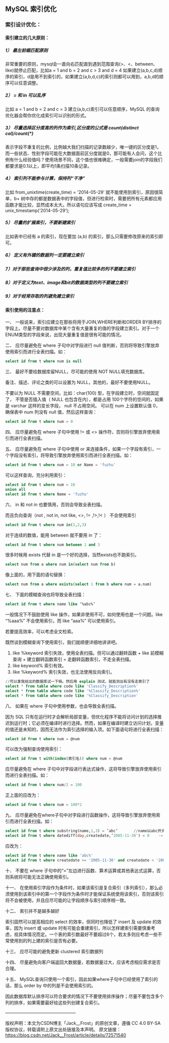 ## MySQL 索引优化

### 索引设计优化：

#### 索引建立的几大原则：

##### 1） 最左前缀匹配原则

非常重要的原则，mysql会一直向右匹配直到遇到范围查询(>、<、between、like)就停止匹配，比如a = 1 and b = 2 and c > 3 and d = 4 如果建立(a,b,c,d)顺序的索引，d是用不到索引的，如果建立(a,b,d,c)的索引则都可以用到，a,b,d的顺序可以任意调整。

##### 2） = 和 in 可以乱序

比如 a = 1 and b = 2 and c = 3 建立(a,b,c)索引可以任意顺序，MySQL 的查询优化器会帮你优化成索引可以识别的形式。

##### 3） 尽量选择区分度高的列作为索引,区分度的公式是 count(distinct col)/count(*)

表示字段不重复的比例，比例越大我们扫描的记录数越少，唯一键的区分度是1，而一些状态、性别字段可能在大数据面前区分度就是0，那可能有人会问，这个比例有什么经验值吗？使用场景不同，这个值也很难确定，一般需要join的字段我们都要求是0.1以上，即平均1条扫描10条记录。

##### 4） 索引列不能参与计算，保持列“干净”

比如 from_unixtime(create_time) = ’2014-05-29’ 就不能使用到索引，原因很简单，b+ 树中存的都是数据表中的字段值，但进行检索时，需要把所有元素都应用函数才能比较，显然成本太大。所以语句应该写成 create_time = unix_timestamp(’2014-05-29’);

##### 5） 尽量的扩展索引，不要新建索引

比如表中已经有 a 的索引，现在要加 (a,b) 的索引，那么只需要修改原来的索引即可。

##### 6） 定义有外键的数据列一定要建立索引

##### 7）对于那些查询中很少涉及的列，重复值比较多的列不要建立索引

##### 8）对于定义为text、image和bit的数据类型的列不要建立索引

##### 9）对于经常存取的列避免建立索引

#### 索引使用的注意点：

一、 一般说来，索引应建立在那些将用于JOIN,WHERE判断和ORDER BY排序的字段上。尽量不要对数据库中某个含有大量重复的值的字段建立索引。对于一个ENUM类型的字段来说，出现大量重复值是很有可能的情况。

二、 应尽量避免在 where 子句中对字段进行 null 值判断，否则将导致引擎放弃使用索引而进行全表扫描。如：

~~~sql
select id from t where num is null
~~~

三、 最好不要给数据库留NULL，尽可能的使用 NOT NULL填充数据库。

备注、描述、评论之类的可以设置为 NULL，其他的，最好不要使用NULL。

不要以为 NULL 不需要空间，比如：char(100) 型，在字段建立时，空间就固定了， 不管是否插入值（ NULL 也包含在内），都是占用 100个字符的空间的，如果是 varchar 这样的变长字段， null 不占用空间。
可以在 num 上设置默认值 0，确保表中 num 列没有 null 值，然后这样查询：

~~~sql
select id from t where num = 0
~~~

四、 应尽量避免在 where 子句中使用 != 或 <> 操作符，否则将引擎放弃使用索引而进行全表扫描。

五、 应尽量避免在 where 子句中使用 or 来连接条件，如果一个字段有索引，一个字段没有索引，将导致引擎放弃使用索引而进行全表扫描。如：

~~~sql
select id from t where num = 10 or Name = 'fuzhu'
~~~

可以这样查询，充分利用索引：

~~~sql
select id from t where num = 10
union all
select id from t where Name = 'fuzhu'
~~~

六、 in 和 not in 也要慎用，否则会导致全表扫描。

而且负向查询（not , not in, not like, <>, != ,!>,!< ） 不会使用索引

~~~sql
select id from t where num in(1,2,3)
~~~

对于连续的数值，能用 between 就不要用 in 了：

~~~sql
select id from t where num between 1 and 3
~~~

很多时候用 exists 代替 in 是一个好的选择，当然exists也不跑索引。
~~~sql
select num from a where num in(select num from b)
~~~
像上面的，用下面的语句替换：
~~~sql
select num from a where exists(select 1 from b where num = a.num)
~~~
七、 下面的模糊查询也将导致全表扫描：
~~~sql
select id from t where name like ‘%abc%’
~~~

一般情况下不鼓励使用 like 操作，如果非使用不可，如何使用也是一个问题。like “%aaa%” 不会使用索引，而 like “aaa%” 可以使用索引。

若要提高效率，可以考虑全文检索。

既然谈到模糊查询下使用索引，我们就顺便详细地讲讲吧。

1. like %keyword 索引失效，使用全表扫描。但可以通过翻转函数 + like 前模糊查询 + 建立翻转函数索引 = 走翻转函数索引，不走全表扫描。
2. like keyword% 索引有效。
3. like %keyword% 索引失效，也无法使用反向索引。
~~~sql
//可以拿我给出的数据库试一下嘛。然后用 explain 测试，就能测出有没有走索引了
select * from table where code like 'Classify_Description%'  
select * from table where code like '%Classify_Description%'  
select * from table where code like '%Classify_Description'  
~~~

八、 如果在 where 子句中使用参数，也会导致全表扫描。

因为 SQL 只有在运行时才会解析局部变量，但优化程序不能将访问计划的选择推迟到运行时；它必须在编译时进行选择。然而，如果在编译时建立访问计划，变量的值还是未知的，因而无法作为索引选择的输入项。如下面语句将进行全表扫描：
~~~sql
select id from t where num = @num
~~~
可以改为强制查询使用索引：
~~~sql
select id from t with(index(索引名)) where num = @num
~~~
应尽量避免在 where 子句中对字段进行表达式操作，这将导致引擎放弃使用索引而进行全表扫描。如：
~~~sql
select id from t where num/2 = 100
~~~
正上面的应改为：
~~~sql
select id from t where num = 100*2
~~~

九、 应尽量避免在where子句中对字段进行函数操作，这将导致引擎放弃使用索引而进行全表扫描。如：
~~~sql
select id from t where substring(name,1,3) = ’abc’       //name以abc开头的id
select id from t where datediff(day,createdate,’2005-11-30′) = 0    -–‘2005-11-30’    //生成的id
~~~
应改为：
~~~sql
select id from t where name like 'abc%'
select id from t where createdate >= '2005-11-30' and createdate < '2005-12-1'
~~~
十、 不要在 where 子句中的“=”左边进行函数、算术运算或其他表达式运算，否则系统将可能无法正确使用索引。

十一、 在使用索引字段作为条件时，如果该索引是复合索引（多列索引），那么必须使用到该索引中的第一个字段作为条件时才能保证系统使用该索引，否则该索引将不会被使用，并且应尽可能的让字段顺序与索引顺序相一致。

十二、 索引并不是越多越好

索引固然可以提高相应的 select 的效率，但同时也降低了 insert 及 update 的效率，因为 insert 或 update 时有可能会重建索引，所以怎样建索引需要慎重考虑，视具体情况而定。一个表的索引数最好不要超过6个，若太多则应考虑一些不常使用到的列上建的索引是否有必要。

十三、 应尽可能的避免更新 clustered 索引数据列

十四、 尽量避免向客户端返回大数据量，若数据量过大，应该考虑相应需求是否合理。

十五、 MySQL查询只使用一个索引，因此如果where子句中已经使用了索引的话，那么 order by 中的列是不会使用索引的。

因此数据库默认排序可以符合要求的情况下不要使用排序操作；尽量不要包含多个列的排序，如果需要最好给这些列创建复合索引。


————————————————

版权声明：本文为CSDN博主「Jack__Frost」的原创文章，遵循 CC 4.0 BY-SA 版权协议，转载请附上原文出处链接及本声明。
原文链接：https://blog.csdn.net/Jack__Frost/article/details/72571540